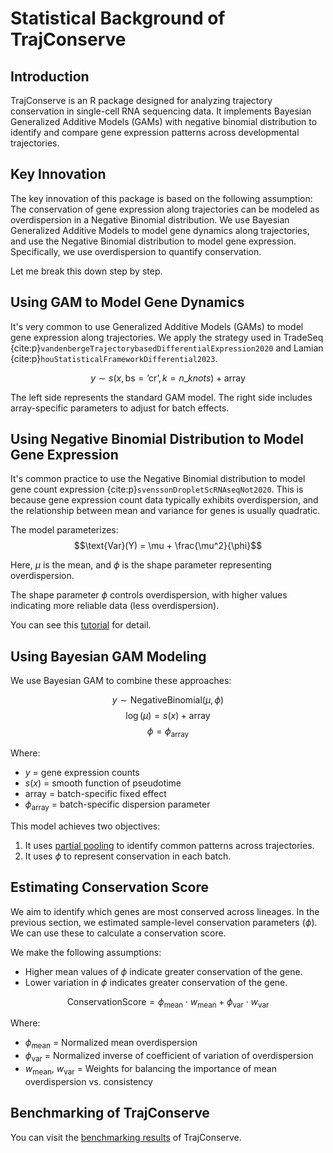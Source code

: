 # Statistical Background of TrajConserve

## Introduction

TrajConserve is an R package designed for analyzing trajectory conservation in single-cell RNA sequencing data. It implements Bayesian Generalized Additive Models (GAMs) with negative binomial distribution to identify and compare gene expression patterns across developmental trajectories.

## Key Innovation

The key innovation of this package is based on the following assumption:
The conservation of gene expression along trajectories can be modeled as overdispersion in a Negative Binomial distribution.
We use Bayesian Generalized Additive Models to model gene dynamics along trajectories, and use the Negative Binomial distribution to model gene expression. Specifically, we use overdispersion to quantify conservation.

Let me break this down step by step.

## Using GAM to Model Gene Dynamics

It's very common to use Generalized Additive Models (GAMs) to model gene expression along trajectories.
We apply the strategy used in TradeSeq {cite:p}`vandenbergeTrajectorybasedDifferentialExpression2020` and Lamian {cite:p}`houStatisticalFrameworkDifferential2023`. 

$$y \sim s(x, \text{bs} = \text{'cr'}, k = n\_knots) + \text{array}$$

The left side represents the standard GAM model. The right side includes array-specific parameters to adjust for batch effects.

## Using Negative Binomial Distribution to Model Gene Expression

It's common practice to use the Negative Binomial distribution to model gene count expression {cite:p}`svenssonDropletScRNAseqNot2020`. This is because gene expression count data typically exhibits overdispersion, and the relationship between mean and variance for genes is usually quadratic.

The model parameterizes:
$$\text{Var}(Y) = \mu + \frac{\mu^2}{\phi}$$

Here, $\mu$ is the mean, and $\phi$ is the shape parameter representing overdispersion.

The shape parameter $\phi$ controls overdispersion, with higher values indicating more reliable data (less overdispersion).

You can see this [tutorial](20250331_nb_tutorial.md) for detail.

## Using Bayesian GAM Modeling

We use Bayesian GAM to combine these approaches:

$$y \sim \text{NegativeBinomial}(\mu, \phi)$$
$$\log(\mu) = s(x) + \text{array}$$
$$\phi = \phi_{\text{array}}$$

Where:

- $y$ = gene expression counts
- $s(x)$ = smooth function of pseudotime
- $\text{array}$ = batch-specific fixed effect
- $\phi_{\text{array}}$ = batch-specific dispersion parameter

This model achieves two objectives:
1. It uses [partial pooling](https://www.bayesrulesbook.com/chapter-15#partial-pooling-with-hierarchical-models) to identify common patterns across trajectories.
2. It uses $\phi$ to represent conservation in each batch.

## Estimating Conservation Score

We aim to identify which genes are most conserved across lineages. In the previous section, we estimated sample-level conservation parameters ($\phi$). We can use these to calculate a conservation score.

We make the following assumptions:
- Higher mean values of $\phi$ indicate greater conservation of the gene.
- Lower variation in $\phi$ indicates greater conservation of the gene.

$$\text{ConservationScore} = \phi_{\text{mean}} \cdot w_{\text{mean}} + \phi_{\text{var}} \cdot w_{\text{var}}$$

Where:

- $\phi_{\text{mean}}$ = Normalized mean overdispersion
- $\phi_{\text{var}}$ = Normalized inverse of coefficient of variation of overdispersion
- $w_{\text{mean}}$, $w_{\text{var}}$ = Weights for balancing the importance of mean overdispersion vs. consistency

## Benchmarking of TrajConserve

You can visit the [benchmarking results](20241210_simudata1.md) of TrajConserve.